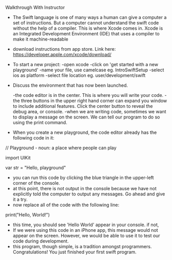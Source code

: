 Walkthrough With Instructor


- The Swift language is one of many ways a human can give a computer a set of instructions. But a computer cannot 
understand the swift code without the help of a compiler. This is where Xcode comes in. Xcode is an Integrated 
Development Environment (IDE) that uses a compiler to make it machine-readable

- download instructions from app store. Link here: https://developer.apple.com/xcode/download/

- To start a new project:
    -open xcode
    -click on 'get started with a new playground'
    -name your file, use camelcase eg. IntroSwiftSetup
    -select ios as platform
    -select file location eg. user/development/swift

- Discuss the environment that has now been launched.

    -the code editor is in the center. This is where you will write your code.
    -the three buttons in the upper right hand corner can expand you window to include additional features.
    Click the center button to reveal the debug area, or console. 
        -when we are writing code, sometimes we want to display a message on the screen. We can tell our 
        program to do so using the print command.

- When you create a new playground, the code editor already has the following code in it:


// Playground - noun: a place where people can play

import UIKit

var str = "Hello, playground"

- you can run this code by clicking the blue triangle in the upper-left corner of the console.
- at this point, there is not output in the console because we have not explicitly told the computer to 
output any messages. Go ahead and give it a try.
- now replace all of the code with the following line:


print("Hello, World!")

- this time, you should see 'Hello World' appear in your console. if not, 
- If we were using this code in an iPhone app, this message would not appear on the screen. However, we
would be able to use it to test our code during development.
- this program, though simple, is a tradition amongst programmers. Congratulations! You just finished 
your first swift program.





